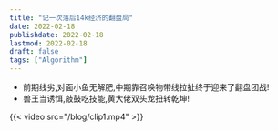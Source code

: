 ```yaml
---
title: "记一次落后14k经济的翻盘局"
date: 2022-02-18
publishdate: 2022-02-18
lastmod: 2022-02-18
draft: false
tags: ["Algorithm"]
---
```


- 前期线劣,对面小鱼无解肥,中期靠召唤物带线拉扯终于迎来了翻盘团战!
- 兽王当诱饵,敲鼓吃技能,黄大佬双头龙扭转乾坤!

{{< video src="/blog/clip1.mp4" >}}
